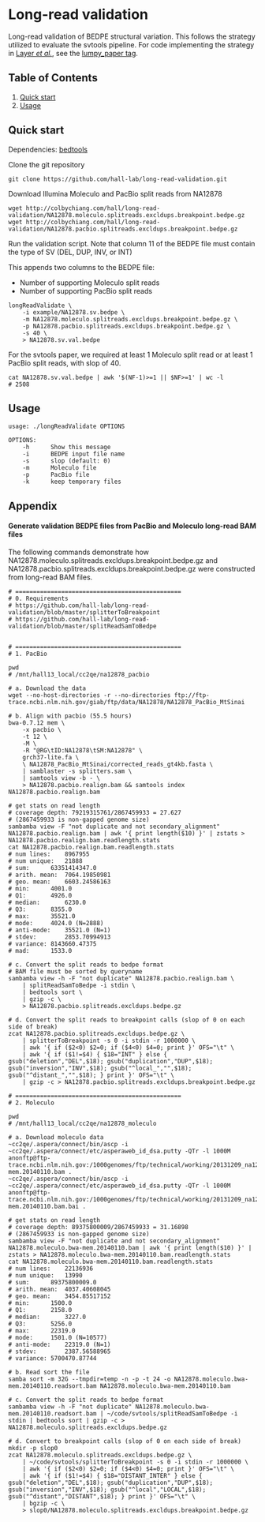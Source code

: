 Long-read validation
====================

Long-read validation of BEDPE structural variation. This follows the strategy
utilized to evaluate the svtools pipeline. For code implementing the strategy in 
[Layer _et al._](http://genomebiology.com/2014/15/6/R84), see the [lumpy\_paper
tag](https://github.com/hall-lab/long-read-validation/releases/tag/lumpy_paper).

## Table of Contents
1. [Quick start](#quick-start)
2. [Usage](#usage)

## Quick start

Dependencies: [bedtools](https://github.com/arq5x/bedtools2)

Clone the git repository
```
git clone https://github.com/hall-lab/long-read-validation.git
```

Download Illumina Moleculo and PacBio split reads from NA12878
```
wget http://colbychiang.com/hall/long-read-validation/NA12878.moleculo.splitreads.excldups.breakpoint.bedpe.gz
wget http://colbychiang.com/hall/long-read-validation/NA12878.pacbio.splitreads.excldups.breakpoint.bedpe.gz
```

Run the validation script. Note that column 11 of the BEDPE file must contain the type of SV (DEL, DUP, INV, or INT)

This appends two columns to the BEDPE file:

* Number of supporting Moleculo split reads
* Number of supporting PacBio split reads

```
longReadValidate \
    -i example/NA12878.sv.bedpe \
    -m NA12878.moleculo.splitreads.excldups.breakpoint.bedpe.gz \
    -p NA12878.pacbio.splitreads.excldups.breakpoint.bedpe.gz \
    -s 40 \
    > NA12878.sv.val.bedpe
```

For the svtools paper, we required at least 1 Moleculo split read or at least 1
PacBio split reads, with slop of 40.
```
cat NA12878.sv.val.bedpe | awk '$(NF-1)>=1 || $NF>=1' | wc -l
# 2508
```

## Usage

```
usage: ./longReadValidate OPTIONS

OPTIONS:
    -h      Show this message
    -i      BEDPE input file name
    -s      slop (default: 0)
    -m      Moleculo file
    -p      PacBio file
    -k      keep temporary files
```

## Appendix
#### Generate validation BEDPE files from PacBio and Moleculo long-read BAM files

The following commands demonstrate how NA12878.moleculo.splitreads.excldups.breakpoint.bedpe.gz and NA12878.pacbio.splitreads.excldups.breakpoint.bedpe.gz were constructed from long-read BAM files.
```
# ===============================================
# 0. Requirements
# https://github.com/hall-lab/long-read-validation/blob/master/splitterToBreakpoint
# https://github.com/hall-lab/long-read-validation/blob/master/splitReadSamToBedpe


# ===============================================
# 1. PacBio

pwd
# /mnt/hall13_local/cc2qe/na12878_pacbio

# a. Download the data
wget --no-host-directories -r --no-directories ftp://ftp-trace.ncbi.nlm.nih.gov/giab/ftp/data/NA12878/NA12878_PacBio_MtSinai

# b. Align with pacbio (55.5 hours)
bwa-0.7.12 mem \
    -x pacbio \
    -t 12 \
    -M \
    -R "@RG\tID:NA12878\tSM:NA12878" \
    grch37-lite.fa \
    \ NA12878_PacBio_MtSinai/corrected_reads_gt4kb.fasta \
    | samblaster -s splitters.sam \
    | samtools view -b - \
    > NA12878.pacbio.realign.bam && samtools index NA12878.pacbio.realign.bam

# get stats on read length
# coverage depth: 79219315761/2867459933 = 27.627
# (2867459933 is non-gapped genome size)
sambamba view -F "not duplicate and not secondary_alignment"  NA12878.pacbio.realign.bam | awk '{ print length($10) }' | zstats > NA12878.pacbio.realign.bam.readlength.stats
cat NA12878.pacbio.realign.bam.readlength.stats
# num lines:	8967955
# num unique:	21888
# sum:		63351414347.0
# arith. mean:	7064.19850981
# geo. mean:	6603.24586163
# min:		4001.0
# Q1:		4926.0
# median:		6230.0
# Q3:		8355.0
# max:		35521.0
# mode:		4024.0 (N=2888)
# anti-mode:	35521.0 (N=1)
# stdev:		2853.70994913
# variance:	8143660.47375
# mad:		1533.0

# c. Convert the split reads to bedpe format
# BAM file must be sorted by queryname
sambamba view -h -F "not duplicate" NA12878.pacbio.realign.bam \
    | splitReadSamToBedpe -i stdin \
    | bedtools sort \ 
    | gzip -c \
    > NA12878.pacbio.splitreads.excldups.bedpe.gz

# d. Convert the split reads to breakpoint calls (slop of 0 on each side of break)
zcat NA12878.pacbio.splitreads.excldups.bedpe.gz \
    | splitterToBreakpoint -s 0 -i stdin -r 1000000 \
    | awk '{ if ($2<0) $2=0; if ($4<0) $4=0; print }' OFS="\t" \
    | awk '{ if ($1!=$4) { $18="INT" } else { gsub("deletion","DEL",$18); gsub("duplication","DUP",$18); gsub("inversion","INV",$18); gsub("^local_","",$18); gsub("^distant_","",$18); } print }' OFS="\t" \
    | gzip -c > NA12878.pacbio.splitreads.excldups.breakpoint.bedpe.gz

# ===============================================
# 2. Moleculo

pwd
# /mnt/hall13_local/cc2qe/na12878_moleculo

# a. Download moleculo data
~cc2qe/.aspera/connect/bin/ascp -i ~cc2qe/.aspera/connect/etc/asperaweb_id_dsa.putty -QTr -l 1000M anonftp@ftp-trace.ncbi.nlm.nih.gov:/1000genomes/ftp/technical/working/20131209_na12878_moleculo/alignment/NA12878.moleculo.bwa-mem.20140110.bam .
~cc2qe/.aspera/connect/bin/ascp -i ~cc2qe/.aspera/connect/etc/asperaweb_id_dsa.putty -QTr -l 1000M anonftp@ftp-trace.ncbi.nlm.nih.gov:/1000genomes/ftp/technical/working/20131209_na12878_moleculo/alignment/NA12878.moleculo.bwa-mem.20140110.bam.bai .

# get stats on read length
# coverage depth: 89375800009/2867459933 = 31.16898
# (2867459933 is non-gapped genome size)
sambamba view -F "not duplicate and not secondary_alignment" NA12878.moleculo.bwa-mem.20140110.bam | awk '{ print length($10) }' | zstats > NA12878.moleculo.bwa-mem.20140110.bam.readlength.stats
cat NA12878.moleculo.bwa-mem.20140110.bam.readlength.stats
# num lines:    22136936
# num unique:   13990
# sum:      89375800009.0
# arith. mean:  4037.40608045
# geo. mean:    3454.85517152
# min:      1500.0
# Q1:       2158.0
# median:       3227.0
# Q3:       5256.0
# max:      22319.0
# mode:     1501.0 (N=10577)
# anti-mode:    22319.0 (N=1)
# stdev:        2387.56588965
# variance: 5700470.87744

# b. Read sort the file
samba sort -m 32G --tmpdir=temp -n -p -t 24 -o NA12878.moleculo.bwa-mem.20140110.readsort.bam NA12878.moleculo.bwa-mem.20140110.bam

# c. Convert the split reads to bedpe format
sambamba view -h -F "not duplicate" NA12878.moleculo.bwa-mem.20140110.readsort.bam | ~/code/svtools/splitReadSamToBedpe -i stdin | bedtools sort | gzip -c > NA12878.moleculo.splitreads.excldups.bedpe.gz

# d. Convert to breakpoint calls (slop of 0 on each side of break)
mkdir -p slop0
zcat NA12878.moleculo.splitreads.excldups.bedpe.gz \
    | ~/code/svtools/splitterToBreakpoint -s 0 -i stdin -r 1000000 \
    | awk '{ if ($2<0) $2=0; if ($4<0) $4=0; print }' OFS="\t" \
    | awk '{ if ($1!=$4) { $18="DISTANT_INTER" } else { gsub("deletion","DEL",$18); gsub("duplication","DUP",$18); gsub("inversion","INV",$18); gsub("^local","LOCAL",$18); gsub("^distant","DISTANT",$18); } print }' OFS="\t" \
    | bgzip -c \
    > slop0/NA12878.moleculo.splitreads.excldups.breakpoint.bedpe.gz
```
